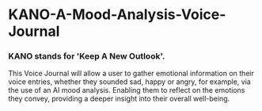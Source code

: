 # KANO-A-Mood-Analysis-Voice-Journal

### KANO stands for 'Keep A New Outlook'. 

This Voice Journal will allow a user to gather emotional information on their voice entries, whether they sounded sad, happy or angry, for example, via the use of an AI mood analysis. Enabling them to reflect on the emotions they convey, providing a deeper insight into their overall well-being.
